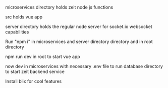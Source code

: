microservices directory holds zeit node js functions

src holds vue app

server directory holds the regular node server for socket.io websocket capabilities

Run "npm i" in microservices and server directory directory and in root directory

npm run dev in root to start vue app

now dev in microservices with necessary .env file to run database directory to start zeit backend service

Install blix for cool features
